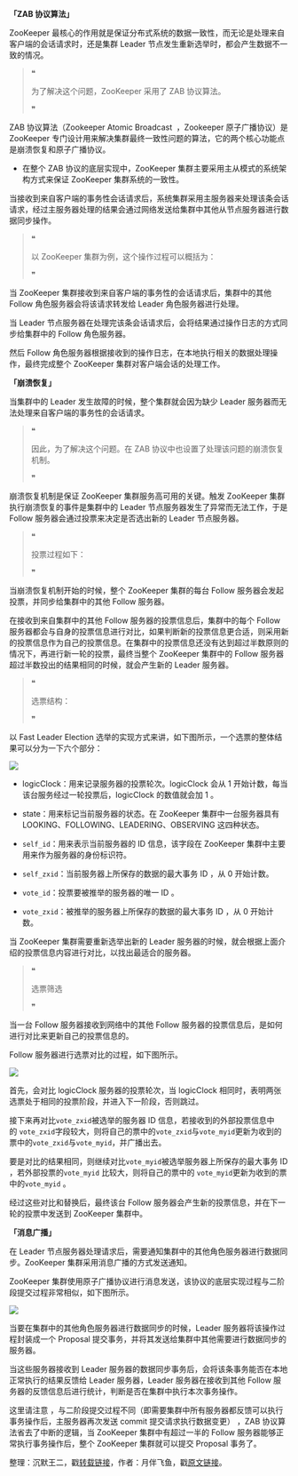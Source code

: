 **「ZAB 协议算法」**

ZooKeeper 最核心的作用就是保证分布式系统的数据一致性，而无论是处理来自客户端的会话请求时，还是集群 Leader 节点发生重新选举时，都会产生数据不一致的情况。

> ❝
> 
> 为了解决这个问题，ZooKeeper 采用了 ZAB 协议算法。
> 
> ❞

ZAB 协议算法（Zookeeper Atomic Broadcast  ，Zookeeper 原子广播协议）是 ZooKeeper 专门设计用来解决集群最终一致性问题的算法，它的两个核心功能点是崩溃恢复和原子广播协议。

*   在整个 ZAB 协议的底层实现中，ZooKeeper 集群主要采用主从模式的系统架构方式来保证 ZooKeeper 集群系统的一致性。

当接收到来自客户端的事务性会话请求后，系统集群采用主服务器来处理该条会话请求，经过主服务器处理的结果会通过网络发送给集群中其他从节点服务器进行数据同步操作。

> ❝
> 
> 以 ZooKeeper 集群为例，这个操作过程可以概括为：
> 
> ❞

当 ZooKeeper 集群接收到来自客户端的事务性的会话请求后，集群中的其他 Follow 角色服务器会将该请求转发给 Leader 角色服务器进行处理。

当 Leader 节点服务器在处理完该条会话请求后，会将结果通过操作日志的方式同步给集群中的 Follow 角色服务器。

然后 Follow 角色服务器根据接收到的操作日志，在本地执行相关的数据处理操作，最终完成整个 ZooKeeper 集群对客户端会话的处理工作。

**「崩溃恢复」**

当集群中的 Leader 发生故障的时候，整个集群就会因为缺少 Leader 服务器而无法处理来自客户端的事务性的会话请求。

> ❝
> 
> 因此，为了解决这个问题。在 ZAB 协议中也设置了处理该问题的崩溃恢复机制。
> 
> ❞

崩溃恢复机制是保证 ZooKeeper 集群服务高可用的关键。触发 ZooKeeper 集群执行崩溃恢复的事件是集群中的 Leader 节点服务器发生了异常而无法工作，于是 Follow 服务器会通过投票来决定是否选出新的 Leader 节点服务器。

> ❝
> 
> 投票过程如下：
> 
> ❞

当崩溃恢复机制开始的时候，整个 ZooKeeper 集群的每台 Follow 服务器会发起投票，并同步给集群中的其他 Follow 服务器。

在接收到来自集群中的其他 Follow 服务器的投票信息后，集群中的每个 Follow 服务器都会与自身的投票信息进行对比，如果判断新的投票信息更合适，则采用新的投票信息作为自己的投票信息。在集群中的投票信息还没有达到超过半数原则的情况下，再进行新一轮的投票，最终当整个 ZooKeeper 集群中的 Follow 服务器超过半数投出的结果相同的时候，就会产生新的 Leader 服务器。

> ❝
> 
> 选票结构：
> 
> ❞

以 Fast Leader Election 选举的实现方式来讲，如下图所示，一个选票的整体结果可以分为一下六个部分：

![](https://cdn.jsdelivr.net/gh/itwanger/toBeBetterJavaer/images/zookeeper/zab-1.png)


*   logicClock：用来记录服务器的投票轮次。logicClock 会从 1 开始计数，每当该台服务经过一轮投票后，logicClock 的数值就会加 1 。

*   state：用来标记当前服务器的状态。在 ZooKeeper 集群中一台服务器具有 LOOKING、FOLLOWING、LEADERING、OBSERVING 这四种状态。

*   `self_id`：用来表示当前服务器的 ID 信息，该字段在 ZooKeeper 集群中主要用来作为服务器的身份标识符。

*   `self_zxid`：当前服务器上所保存的数据的最大事务 ID ，从 0 开始计数。

*   `vote_id`：投票要被推举的服务器的唯一 ID 。

*   `vote_zxid`：被推举的服务器上所保存的数据的最大事务 ID ，从 0 开始计数。

当 ZooKeeper 集群需要重新选举出新的 Leader 服务器的时候，就会根据上面介绍的投票信息内容进行对比，以找出最适合的服务器。

> ❝
> 
> 选票筛选
> 
> ❞

当一台 Follow 服务器接收到网络中的其他 Follow 服务器的投票信息后，是如何进行对比来更新自己的投票信息的。

Follow 服务器进行选票对比的过程，如下图所示。

![](https://cdn.jsdelivr.net/gh/itwanger/toBeBetterJavaer/images/zookeeper/zab-2.png)


首先，会对比 logicClock 服务器的投票轮次，当 logicClock 相同时，表明两张选票处于相同的投票阶段，并进入下一阶段，否则跳过。

接下来再对比`vote_zxid`被选举的服务器 ID 信息，若接收到的外部投票信息中的 `vote_zxid`字段较大，则将自己的票中的`vote_zxid`与`vote_myid`更新为收到的票中的`vote_zxid`与`vote_myid`，并广播出去。

要是对比的结果相同，则继续对比`vote_myid`被选举服务器上所保存的最大事务 ID ，若外部投票的`vote_myid` 比较大，则将自己的票中的 `vote_myid`更新为收到的票中的`vote_myid` 。

经过这些对比和替换后，最终该台 Follow 服务器会产生新的投票信息，并在下一轮的投票中发送到 ZooKeeper 集群中。

**「消息广播」**

在 Leader 节点服务器处理请求后，需要通知集群中的其他角色服务器进行数据同步。ZooKeeper 集群采用消息广播的方式发送通知。

ZooKeeper 集群使用原子广播协议进行消息发送，该协议的底层实现过程与二阶段提交过程非常相似，如下图所示。

![](https://cdn.jsdelivr.net/gh/itwanger/toBeBetterJavaer/images/zookeeper/zab-3.png)


当要在集群中的其他角色服务器进行数据同步的时候，Leader 服务器将该操作过程封装成一个 Proposal 提交事务，并将其发送给集群中其他需要进行数据同步的服务器。

当这些服务器接收到 Leader 服务器的数据同步事务后，会将该条事务能否在本地正常执行的结果反馈给 Leader 服务器，Leader 服务器在接收到其他 Follow 服务器的反馈信息后进行统计，判断是否在集群中执行本次事务操作。

这里请注意 ，与二阶段提交过程不同（即需要集群中所有服务器都反馈可以执行事务操作后，主服务器再次发送 commit 提交请求执行数据变更） ，ZAB 协议算法省去了中断的逻辑，当 ZooKeeper 集群中有超过一半的 Follow 服务器能够正常执行事务操作后，整个 ZooKeeper 集群就可以提交 Proposal 事务了。


整理：沉默王二，戳[转载链接](https://mp.weixin.qq.com/s/-evZg0epRrOr1IwQ3GJ2Zg)，作者：月伴飞鱼，戳[原文链接](https://mp.weixin.qq.com/s/B2ngp0q5kdWsCNH8sw_5DA)。